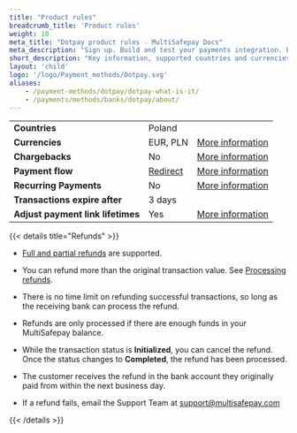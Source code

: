 ```yaml
---
title: "Product rules"
breadcrumb_title: 'Product rules'
weight: 10
meta_title: "Dotpay product rules - MultiSafepay Docs"
meta_description: "Sign up. Build and test your payments integration. Explore our products and services. Use our API Reference, SDKs, and wrappers. Get support."
short_description: "Key information, supported countries and currencies, product rules"
layout: 'child'
logo: '/logo/Payment_methods/Dotpay.svg'
aliases: 
    - /payment-methods/dotpay/dotpay-what-is-it/
    - /payments/methods/banks/dotpay/about/
---
```


|   |   |   |
|---|---|---|
| **Countries**  | Poland  | |
| **Currencies**  | EUR, PLN | [More information](/faq/general/supported-currencies) | 
| **Chargebacks**  | No | [More information](/payments/chargebacks/)  |
| **Payment flow**  | [Redirect](/api/#dotpay) | [More information](/developer/api/difference-between-direct-and-redirect) |
| **Recurring Payments**  | No | [More information](/payments/features/recurring-payments/)  |
| **Transactions expire after**  | 3 days | |
| **Adjust payment link lifetimes**  | Yes | [More information](/api/#adjust-payment-link-lifetimes)  |

{{< details title="Refunds" >}}
- [Full and partial refunds](/payments/refunds/) are supported.

- You can refund more than the original transaction value. See [Processing refunds](/tools/multisafepay-control/processing-refunds/).

- There is no time limit on refunding successful transactions, so long as the receiving bank can process the refund.

- Refunds are only processed if there are enough funds in your MultiSafepay balance.

- While the transaction status is **Initialized**, you can cancel the refund. Once the status changes to **Completed**, the refund has been processed. 

- The customer receives the refund in the bank account they originally paid from within the next business day.

- If a refund fails, email the Support Team at <support@multisafepay.com> 

{{< /details >}}

